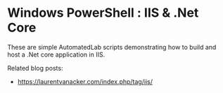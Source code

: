 # Windows PowerShell : IIS & .Net Core

These are simple AutomatedLab scripts demonstrating how to build and host a .Net core application in IIS.

Related blog posts: 
- https://laurentvanacker.com/index.php/tag/iis/
